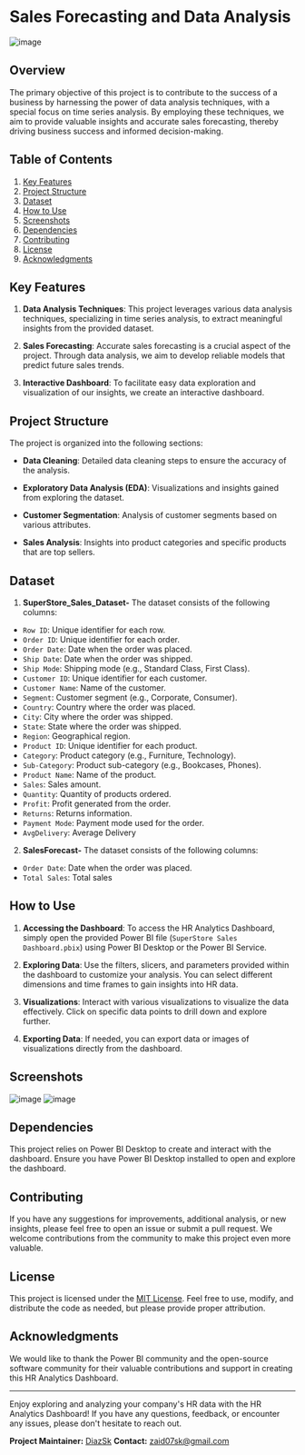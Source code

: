 # Sales Forecasting and Data Analysis

![image](https://github.com/DiazSk/SuperStore_Sales_Dashboard/assets/92885761/f2b78d12-d64b-443c-bbb2-4e6a7f54eb5d)

## Overview

The primary objective of this project is to contribute to the success of a business by harnessing the power of data analysis techniques, with a special focus on time series analysis. By employing these techniques, we aim to provide valuable insights and accurate sales forecasting, thereby driving business success and informed decision-making.

## Table of Contents

1. [Key Features](#key-features)
2. [Project Structure](#project-structure)
3. [Dataset](#dataset)
4. [How to Use](#how-to-use)
5. [Screenshots](#screenshots)
6. [Dependencies](#dependencies)
7. [Contributing](#contributing)
8. [License](#license)
9. [Acknowledgments](#acknowledgments)

## Key Features

1. **Data Analysis Techniques**: This project leverages various data analysis techniques, specializing in time series analysis, to extract meaningful insights from the provided dataset.

2. **Sales Forecasting**: Accurate sales forecasting is a crucial aspect of the project. Through data analysis, we aim to develop reliable models that predict future sales trends.

3. **Interactive Dashboard**: To facilitate easy data exploration and visualization of our insights, we create an interactive dashboard.

## Project Structure

The project is organized into the following sections:

- **Data Cleaning**: Detailed data cleaning steps to ensure the accuracy of the analysis.

- **Exploratory Data Analysis (EDA)**: Visualizations and insights gained from exploring the dataset.

- **Customer Segmentation**: Analysis of customer segments based on various attributes.

- **Sales Analysis**: Insights into product categories and specific products that are top sellers.

## Dataset
1. **SuperStore_Sales_Dataset-**
The dataset consists of the following columns:

- `Row ID`: Unique identifier for each row.
- `Order ID`: Unique identifier for each order.
- `Order Date`: Date when the order was placed.
- `Ship Date`: Date when the order was shipped.
- `Ship Mode`: Shipping mode (e.g., Standard Class, First Class).
- `Customer ID`: Unique identifier for each customer.
- `Customer Name`: Name of the customer.
- `Segment`: Customer segment (e.g., Corporate, Consumer).
- `Country`: Country where the order was placed.
- `City`: City where the order was shipped.
- `State`: State where the order was shipped.
- `Region`: Geographical region.
- `Product ID`: Unique identifier for each product.
- `Category`: Product category (e.g., Furniture, Technology).
- `Sub-Category`: Product sub-category (e.g., Bookcases, Phones).
- `Product Name`: Name of the product.
- `Sales`: Sales amount.
- `Quantity`: Quantity of products ordered.
- `Profit`: Profit generated from the order.
- `Returns`: Returns information.
- `Payment Mode`: Payment mode used for the order.
- `AvgDelivery`: Average Delivery
  
2. **SalesForecast-**
The dataset consists of the following columns:

- `Order Date`: Date when the order was placed.
- `Total Sales`: Total sales
  
## How to Use

1. **Accessing the Dashboard**: To access the HR Analytics Dashboard, simply open the provided Power BI file (`SuperStore Sales Dashboard.pbix`) using Power BI Desktop or the Power BI Service.

2. **Exploring Data**: Use the filters, slicers, and parameters provided within the dashboard to customize your analysis. You can select different dimensions and time frames to gain insights into HR data.

3. **Visualizations**: Interact with various visualizations to visualize the data effectively. Click on specific data points to drill down and explore further.

4. **Exporting Data**: If needed, you can export data or images of visualizations directly from the dashboard.

## Screenshots

![image](https://github.com/DiazSk/SuperStore_Sales_Dashboard/assets/92885761/f2b78d12-d64b-443c-bbb2-4e6a7f54eb5d)
![image](https://github.com/DiazSk/SuperStore_Sales_Dashboard/assets/92885761/0bd09632-9dd9-4606-b7cd-3e6c4eec411e)

## Dependencies

This project relies on Power BI Desktop to create and interact with the dashboard. Ensure you have Power BI Desktop installed to open and explore the dashboard.

## Contributing

If you have any suggestions for improvements, additional analysis, or new insights, please feel free to open an issue or submit a pull request. We welcome contributions from the community to make this project even more valuable.

## License

This project is licensed under the [MIT License](LICENSE.md). Feel free to use, modify, and distribute the code as needed, but please provide proper attribution.

## Acknowledgments

We would like to thank the Power BI community and the open-source software community for their valuable contributions and support in creating this HR Analytics Dashboard.

---

Enjoy exploring and analyzing your company's HR data with the HR Analytics Dashboard! If you have any questions, feedback, or encounter any issues, please don't hesitate to reach out.

**Project Maintainer:** [DiazSk](https://github.com/DiazSk)
**Contact:** [zaid07sk@gmail.com](mailto:zaid07sk@gmail.com)

